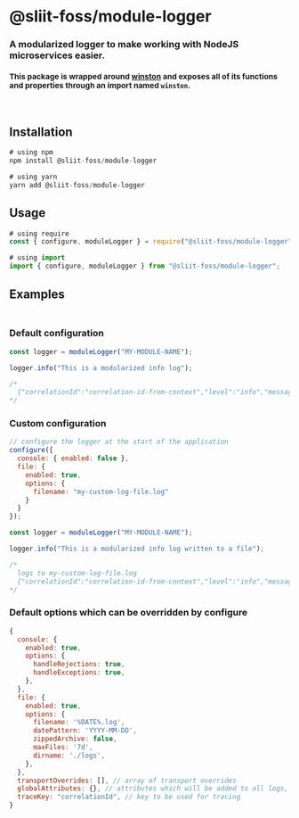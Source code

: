 # @sliit-foss/module-logger

### A modularized logger to make working with NodeJS microservices easier. <br/> <br/> <small>This package is wrapped around [winston](https://www.npmjs.com/package/winston) and exposes all of its functions and properties through an import named `winston`.</small>

<br/>

## Installation

```js
# using npm
npm install @sliit-foss/module-logger

# using yarn
yarn add @sliit-foss/module-logger
```

## Usage

```js
# using require
const { configure, moduleLogger } = require("@sliit-foss/module-logger");

# using import
import { configure, moduleLogger } from "@sliit-foss/module-logger";
```

## Examples<br/><br/>

### Default configuration

```js
const logger = moduleLogger("MY-MODULE-NAME");

logger.info("This is a modularized info log");

/*
  {"correlationId":"correlation-id-from-context","level":"info","message":"[MY-MODULE-NAME] - This is a modularized info log","timestamp":"2023-02-22T16:44:53.711Z"}
*/
```

### Custom configuration

```js
// configure the logger at the start of the application
configure({
  console: { enabled: false },
  file: {
    enabled: true,
    options: {
      filename: "my-custom-log-file.log"
    }
  }
});

const logger = moduleLogger("MY-MODULE-NAME");

logger.info("This is a modularized info log written to a file");

/* 
  logs to my-custom-log-file.log
  {"correlationId":"correlation-id-from-context","level":"info","message":"[MY-MODULE-NAME] - This is a modularized info log written to a file","timestamp":"2023-02-22T16:44:53.711Z"}
*/
```

### Default options which can be overridden by configure

```js
{
  console: {
    enabled: true,
    options: {
      handleRejections: true,
      handleExceptions: true,
    },
  },
  file: {
    enabled: true,
    options: {
      filename: '%DATE%.log',
      datePattern: 'YYYY-MM-DD',
      zippedArchive: false,
      maxFiles: '7d',
      dirname: './logs',
    },
  },
  transportOverrides: [], // array of transport overrides
  globalAttributes: {}, // attributes which will be added to all logs,
  traceKey: "correlationId", // key to be used for tracing
}
```
